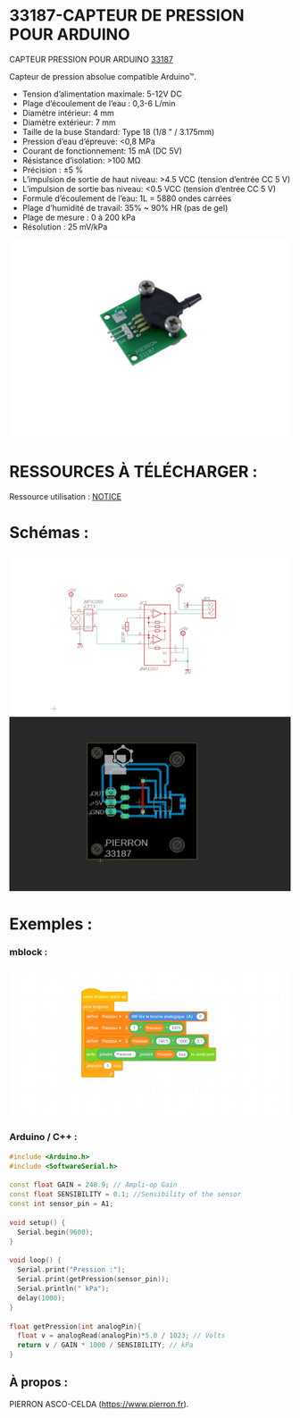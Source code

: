 # 33187-CAPTEUR DE PRESSION POUR ARDUINO

CAPTEUR PRESSION POUR ARDUINO [33187](https://www.pierron.fr/capteur-de-pression-pour-arduinotm.html)

Capteur de pression absolue compatible Arduino™.

- Tension d’alimentation maximale: 5-12V DC
- Plage d’écoulement de l’eau : 0,3-6 L/min
- Diamètre intérieur: 4 mm
- Diamètre extérieur: 7 mm
- Taille de la buse Standard: Type 18 (1/8 " / 3.175mm) 
- Pression d’eau d’épreuve: <0,8 MPa
- Courant de fonctionnement: 15 mA (DC 5V)
- Résistance d’isolation: >100 MΩ
- Précision : ±5 % 
- L’impulsion de sortie de haut niveau: >4.5 VCC (tension d’entrée CC 5 V)
- L’impulsion de sortie bas niveau: <0.5 VCC (tension d’entrée CC 5 V)
- Formule d’écoulement de l’eau: 1L = 5880 ondes carrées
- Plage d’humidité de travail: 35% ~ 90% HR (pas de gel)
- Plage de mesure : 0 à 200 kPa
- Résolution : 25 mV/kPa

![L-33187](/img/L-33187.jpg)

# RESSOURCES À TÉLÉCHARGER :

Ressource utilisation : [NOTICE](https://github.com/pierron-asco-celda/33187-CAPTEUR-PRESSION/blob/main/src/Pierron-33187-Datasheet.pdf)


# Schémas :

![SCH-33187](/img/SCH-33187.JPG)
![BRD-33187](/img/BRD-33187.JPG)

# Exemples :

### mblock :
![P1-33187](/img/P1-33187.JPG)

### Arduino / C++ :
```cpp
#include <Arduino.h>
#include <SoftwareSerial.h>

const float GAIN = 248.9; // Ampli-op Gain 
const float SENSIBILITY = 0.1; //Sensibility of the sensor
const int sensor_pin = A1;
 
void setup() {
  Serial.begin(9600);
}

void loop() {
  Serial.print("Pression :");
  Serial.print(getPression(sensor_pin));
  Serial.println(" kPa");
  delay(1000);
}

float getPression(int analogPin){
  float v = analogRead(analogPin)*5.0 / 1023; // Volts
  return v / GAIN * 1000 / SENSIBILITY; // kPa
}
```
## À propos :

PIERRON ASCO-CELDA (https://www.pierron.fr).



 

